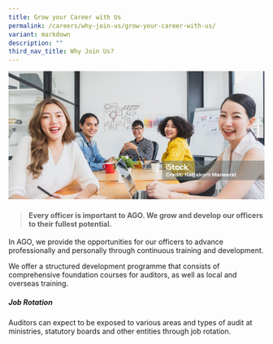 ```yaml
---
title: Grow your Career with Us
permalink: /careers/why-join-us/grow-your-career-with-us/
variant: markdown
description: ""
third_nav_title: Why Join Us?
---
```

![](/images/banner_why_join_us.png)

> #### **Every officer is important to AGO. We grow and develop our officers to their fullest potential.**

In AGO, we provide the opportunities for our officers to advance professionally and personally through continuous training and development.

We offer a structured development programme that consists of comprehensive foundation courses for auditors, as well as local and overseas training.

##### **Job Rotation** 
Auditors can expect to be exposed to various areas and types of audit at ministries, statutory boards and other entities through job rotation.